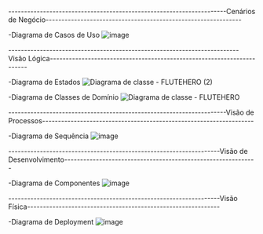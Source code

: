 ---------------------------------------------------------------------Cenários de Negócio--------------------------------------------------------------

-Diagrama de Casos de Uso
![image](https://github.com/pedrooaflima/Flute-Hero/assets/88861376/10e1b0ed-b44d-4835-8074-837f8be58f25)








-------------------------------------------------------------------------Visão Lógica-----------------------------------------------------------------------



-Diagrama de Estados
![Diagrama de classe - FLUTEHERO (2)](https://github.com/pedrooaflima/Flute-Hero/assets/88861376/99ac1d4b-ca6b-4160-9f49-d7041a6ad3b6)


-Diagrama de Classes de Domínio
![Diagrama de classe - FLUTEHERO](https://github.com/pedrooaflima/Flute-Hero/assets/88861376/a7b5c03c-1461-48c6-8d41-43eda34f9b1e)





---------------------------------------------------------------------Visão de Processos-------------------------------------------------------------------


-Diagrama de Sequência
![image](https://github.com/pedrooaflima/Flute-Hero/assets/111537197/dff6f422-3276-4aad-9fa0-f31a595cf011)


-------------------------------------------------------------------Visão de Desenvolvimento-------------------------------------------------------------



-Diagrama de Componentes
![image](https://github.com/pedrooaflima/Flute-Hero/assets/88861376/075d25f0-0876-4896-b292-232491ddcb7c)





-------------------------------------------------------------------Visão Física-------------------------------------------------------------



-Diagrama de Deployment
![image](https://github.com/pedrooaflima/Flute-Hero/assets/88861376/ff469597-8c55-4763-a622-29ce3356f1b7)


